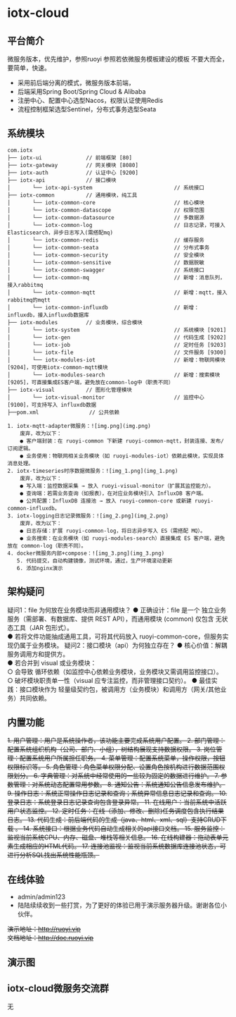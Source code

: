 # iotx-cloud

## 平台简介
微服务版本，优先维护，参照ruoyi
参照若依微服务模板建设的模板
不要大而全，要简单，快速。

* 采用前后端分离的模式，微服务版本前端，
* 后端采用Spring Boot/Spring Cloud & Alibaba
* 注册中心、配置中心选型Nacos，权限认证使用Redis
* 流程控制框架选型Sentinel，分布式事务选型Seata


## 系统模块

~~~
com.iotx     
├── iotx-ui              // 前端框架 [80]
├── iotx-gateway         // 网关模块 [8080]
├── iotx-auth            // 认证中心 [9200]
├── iotx-api             // 接口模块
│       └── iotx-api-system                          // 系统接口
├── iotx-common          // 通用模块，纯工具
│       └── iotx-common-core                         // 核心模块
│       └── iotx-common-datascope                    // 权限范围
│       └── iotx-common-datasource                   // 多数据源
│       └── iotx-common-log                          // 日志记录，可接入Elasticsearch，异步日志写入(需搭配mq)
│       └── iotx-common-redis                        // 缓存服务
│       └── iotx-common-seata                        // 分布式事务
│       └── iotx-common-security                     // 安全模块
│       └── iotx-common-sensitive                    // 数据脱敏
│       └── iotx-common-swagger                      // 系统接口
│       └── iotx-common-mq                           // 新增：消息队列，接入rabbitmq
│       └── iotx-common-mqtt                         // 新增：mqtt，接入rabbitmq的mqtt
│       └── iotx-common-influxdb                     // 新增：influxdb，接入influxdb数据库
├── iotx-modules         // 业务模块，综合模块
│       └── iotx-system                              // 系统模块 [9201]
│       └── iotx-gen                                 // 代码生成 [9202]
│       └── iotx-job                                 // 定时任务 [9203]
│       └── iotx-file                                // 文件服务 [9300]
│       └── iotx-modules-iot                         // 新增：物联网模块 [9204]，可使用iotx-common-mqtt模块
│       └── iotx-modules-search                      // 新增：搜索模块 [9205]，可直接集成ES客户端，避免放在common-log中（职责不同）
├── iotx-visual          // 图形化管理模块
│       └── iotx-visual-monitor                      // 监控中心 [9100]，可支持写入 influxdb数据
├──pom.xml                // 公共依赖

1. iotx-mqtt-adapter微服务：![img.png](img.png)
    废弃，改为以下：
    ● 客户端封装：在 ruoyi-common 下新建 ruoyi-common-mqtt，封装连接、发布/订阅逻辑。  
    ● 业务使用：物联网相关业务模块（如 ruoyi-modules-iot）依赖此模块，实现具体消息处理。
2. iotx-timeseries时序数据微服务：![img_1.png](img_1.png)
    废弃，改为以下：
    ● 写入端：监控数据采集 → 放入 ruoyi-visual-monitor（扩展其监控能力）。  
    ● 查询端：若需业务查询（如报表），在对应业务模块引入 InfluxDB 客户端。  
    ● 公共配置：InfluxDB 连接池 → 放入 ruoyi-common-core 或新建 ruoyi-common-influxdb。
3. iotx-logging日志记录微服务：![img_2.png](img_2.png)
    废弃，改为以下：
    ● 日志存储：扩展 ruoyi-common-log，将日志异步写入 ES（需搭配 MQ）。  
    ● 业务搜索：在业务模块（如 ruoyi-modules-search）直接集成 ES 客户端，避免放在 common-log（职责不同）。
4. docker微服务内部+compose：![img_3.png](img_3.png)
   5. 代码提交，自动构建镜像，测试环境，通过，生产环境滚动更新
   6. 添加nginx演示
~~~

## 架构疑问
疑问1：file 为何放在业务模块而非通用模块？
    ● 正确设计：file 是一个 独立业务服务（需部署、有数据库、提供 REST API），而通用模块 (common) 仅包含 无状态工具（JAR 包形式）。  
    ● 若将文件功能抽成通用工具，可将其代码放入 ruoyi-common-core，但服务实现仍属于业务模块。
疑问2：接口模块（api）为何独立存在？
    ● 核心价值：解耦服务调用方和提供方。  
    ● 若合并到 visual 或业务模块：  
        ○ 会导致 循环依赖（如监控中心依赖业务模块，业务模块又需调用监控接口）。  
        ○ 破坏模块职责单一性（visual 应专注监控，而非管理接口契约）。
    ● 最佳实践：接口模块作为 轻量级契约包，被调用方（业务模块）和调用方（网关/其他业务）共同依赖。

## 内置功能

~~1.  用户管理：用户是系统操作者，该功能主要完成系统用户配置。
2.  部门管理：配置系统组织机构（公司、部门、小组），树结构展现支持数据权限。
3.  岗位管理：配置系统用户所属担任职务。
4.  菜单管理：配置系统菜单，操作权限，按钮权限标识等。
5.  角色管理：角色菜单权限分配、设置角色按机构进行数据范围权限划分。
6.  字典管理：对系统中经常使用的一些较为固定的数据进行维护。
7.  参数管理：对系统动态配置常用参数。
8.  通知公告：系统通知公告信息发布维护。
9.  操作日志：系统正常操作日志记录和查询；系统异常信息日志记录和查询。
10. 登录日志：系统登录日志记录查询包含登录异常。
11. 在线用户：当前系统中活跃用户状态监控。
12. 定时任务：在线（添加、修改、删除)任务调度包含执行结果日志。
13. 代码生成：前后端代码的生成（java、html、xml、sql）支持CRUD下载 。
14. 系统接口：根据业务代码自动生成相关的api接口文档。
15. 服务监控：监视当前系统CPU、内存、磁盘、堆栈等相关信息。
16. 在线构建器：拖动表单元素生成相应的HTML代码。
17. 连接池监视：监视当前系统数据库连接池状态，可进行分析SQL找出系统性能瓶颈。~~

## 在线体验

- admin/admin123
- 陆陆续续收到一些打赏，为了更好的体验已用于演示服务器升级。谢谢各位小伙伴。

~~演示地址：http://ruoyi.vip  
文档地址：http://doc.ruoyi.vip~~

## 演示图


## iotx-cloud微服务交流群
无